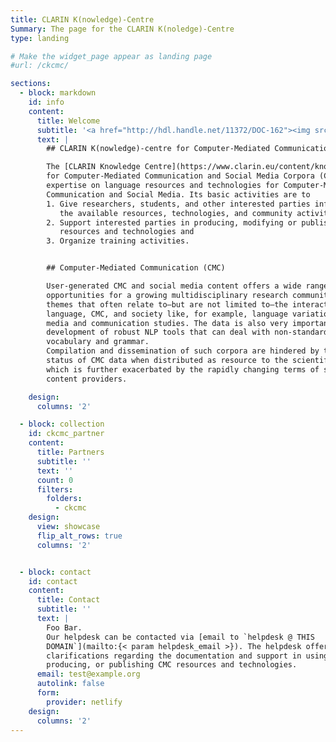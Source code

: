 ```yaml
---
title: CLARIN K(nowledge)-Centre
Summary: The page for the CLARIN K(noledge)-Centre
type: landing

# Make the widget_page appear as landing page
#url: /ckcmc/

sections:
  - block: markdown
    id: info
    content:
      title: Welcome
      subtitle: '<a href="http://hdl.handle.net/11372/DOC-162"><img src="CLARIN-Logo-K-centre-2023.jpg" alt="CLARIN K-centre Logo" style="height:4em;margin-left:0px;" /></a><ul class="cta-group"> <li> <a href="#contact" class="btn btn-primary text-light px-5 py-2">Contact us</a> </li> </ul>'
      text: |
        ## CLARIN K(nowledge)-centre for Computer-Mediated Communication and Social Media Corpora

        The [CLARIN Knowledge Centre](https://www.clarin.eu/content/knowledge-centres)
        for Computer-Mediated Communication and Social Media Corpora (CKCMC) offers
        expertise on language resources and technologies for Computer-Mediated
        Communication and Social Media. Its basic activities are to
        1. Give researchers, students, and other interested parties information about
           the available resources, technologies, and community activities,
        2. Support interested parties in producing, modifying or publishing relevant
           resources and technologies and
        3. Organize training activities.


        ## Computer-Mediated Communication (CMC)

        User-generated CMC and social media content offers a wide range of research
        opportunities for a growing multidisciplinary research community to examine
        themes that often relate to—but are not limited to—the interaction between
        language, CMC, and society like, for example, language variation, pragmatics,
        media and communication studies. The data is also very important for the
        development of robust NLP tools that can deal with non-standard spelling,
        vocabulary and grammar. 
        Compilation and dissemination of such corpora are hindered by the unclear legal
        status of CMC data when distributed as resource to the scientific community,
        which is further exacerbated by the rapidly changing terms of service by
        content providers.

    design:
      columns: '2'

  - block: collection
    id: ckcmc_partner
    content:
      title: Partners
      subtitle: ''
      text: ''
      count: 0
      filters:
        folders:
          - ckcmc
    design:
      view: showcase
      flip_alt_rows: true
      columns: '2'


  - block: contact
    id: contact
    content:
      title: Contact
      subtitle: ''
      text: |
        Foo Bar.
        Our helpdesk can be contacted via [email to `helpdesk @ THIS
        DOMAIN`](mailto:{< param helpdesk_email >}). The helpdesk offers additional
        clarifications regarding the documentation and support in using, modifying,
        producing, or publishing CMC resources and technologies.
      email: test@example.org
      autolink: false
      form:
        provider: netlify
    design:
      columns: '2'
---
```

